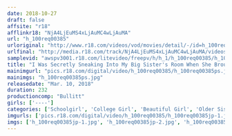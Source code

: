 ```yaml
---
date: 2018-10-27
draft: false
affsite: "r18"
afflinkr18: "NjA4LjEuMS4xLjAuMC4wLjAuMA"
url: "h_100req00385"
urloriginal: "http://www.r18.com/videos/vod/movies/detail/-/id=h_100req00385"
urlfinal: "http://media.r18.com/track/NjA4LjEuMS4xLjAuMC4wLjAuMA/videos/vod/movies/detail/-/id=h_100req00385"
samplevid: "awspv3001.r18.com/litevideo/freepv/h/h_1/h_100req00385/h_100req00385_dmb_w.mp4"
title: "I Was Secretly Sneaking Into My Big Sister's Room When She Brought Her Boyfriend Home This Little Sister Had To Hide Inside The Closet, And Watched While She Gave Her Boyfriend A Blowjob And That Made Her Hot And Horny! And When Her Boyfriend Found Out..."
mainimgurl: "pics.r18.com/digital/video/h_100req00385/h_100req00385ps.jpg"
mainimgs: "h_100req00385ps.jpg"
releasedate: "Mar. 10, 2018"
duration: 232
productioncomp: "Bullitt"
girls: ['----']
categories: ['Schoolgirl', 'College Girl', 'Beautiful Girl', 'Older Sister', 'Big Tits', 'Youthful', 'Sister', 'Huge Dick - Large Dick', 'Hi-Def']
imgurls: ['pics.r18.com/digital/video/h_100req00385/h_100req00385jp-1.jpg', 'pics.r18.com/digital/video/h_100req00385/h_100req00385jp-2.jpg', 'pics.r18.com/digital/video/h_100req00385/h_100req00385jp-3.jpg', 'pics.r18.com/digital/video/h_100req00385/h_100req00385jp-4.jpg', 'pics.r18.com/digital/video/h_100req00385/h_100req00385jp-5.jpg', 'pics.r18.com/digital/video/h_100req00385/h_100req00385jp-6.jpg', 'pics.r18.com/digital/video/h_100req00385/h_100req00385jp-7.jpg', 'pics.r18.com/digital/video/h_100req00385/h_100req00385jp-8.jpg', 'pics.r18.com/digital/video/h_100req00385/h_100req00385jp-9.jpg', 'pics.r18.com/digital/video/h_100req00385/h_100req00385jp-10.jpg', 'pics.r18.com/digital/video/h_100req00385/h_100req00385jp-11.jpg', 'pics.r18.com/digital/video/h_100req00385/h_100req00385jp-12.jpg', 'pics.r18.com/digital/video/h_100req00385/h_100req00385jp-13.jpg', 'pics.r18.com/digital/video/h_100req00385/h_100req00385jp-14.jpg', 'pics.r18.com/digital/video/h_100req00385/h_100req00385jp-15.jpg', 'pics.r18.com/digital/video/h_100req00385/h_100req00385jp-16.jpg', 'pics.r18.com/digital/video/h_100req00385/h_100req00385jp-17.jpg', 'pics.r18.com/digital/video/h_100req00385/h_100req00385jp-18.jpg', 'pics.r18.com/digital/video/h_100req00385/h_100req00385jp-19.jpg', 'pics.r18.com/digital/video/h_100req00385/h_100req00385jp-20.jpg']
imgs: ['h_100req00385jp-1.jpg', 'h_100req00385jp-2.jpg', 'h_100req00385jp-3.jpg', 'h_100req00385jp-4.jpg', 'h_100req00385jp-5.jpg', 'h_100req00385jp-6.jpg', 'h_100req00385jp-7.jpg', 'h_100req00385jp-8.jpg', 'h_100req00385jp-9.jpg', 'h_100req00385jp-10.jpg', 'h_100req00385jp-11.jpg', 'h_100req00385jp-12.jpg', 'h_100req00385jp-13.jpg', 'h_100req00385jp-14.jpg', 'h_100req00385jp-15.jpg', 'h_100req00385jp-16.jpg', 'h_100req00385jp-17.jpg', 'h_100req00385jp-18.jpg', 'h_100req00385jp-19.jpg', 'h_100req00385jp-20.jpg']
---
```

